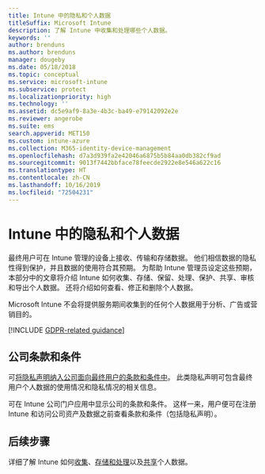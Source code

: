 ```yaml
---
title: Intune 中的隐私和个人数据
titleSuffix: Microsoft Intune
description: 了解 Intune 中收集和处理哪些个人数据。
keywords: ''
author: brenduns
ms.author: brenduns
manager: dougeby
ms.date: 05/18/2018
ms.topic: conceptual
ms.service: microsoft-intune
ms.subservice: protect
ms.localizationpriority: high
ms.technology: ''
ms.assetid: dc5e9af9-8a3e-4b3c-ba49-e79142092e2e
ms.reviewer: angerobe
ms.suite: ems
search.appverid: MET150
ms.custom: intune-azure
ms.collection: M365-identity-device-management
ms.openlocfilehash: d7a3d939fa2e42046a6875b5b84aa0db382cf9ad
ms.sourcegitcommit: 9013f7442bbface78feecde2922e8e546a622c16
ms.translationtype: HT
ms.contentlocale: zh-CN
ms.lasthandoff: 10/16/2019
ms.locfileid: "72504231"
---
```

# <a name="privacy-and-personal-data-in-intune"></a>Intune 中的隐私和个人数据

最终用户可在 Intune 管理的设备上接收、传输和存储数据。 他们相信数据的隐私性得到保护，并且数据的使用符合其预期。 为帮助 Intune 管理员设定这些预期，本部分中的文章将介绍 Intune 如何收集、存储、保留、处理、保护、共享、审核和导出个人数据。 还将介绍如何查看、修正和删除个人数据。

Microsoft Intune 不会将提供服务期间收集到的任何个人数据用于分析、广告或营销目的。

[!INCLUDE [GDPR-related guidance](../includes/gdpr-dsr-and-stp-note.md)]

## <a name="your-company-terms-and-conditions"></a>公司条款和条件

可[将隐私声明纳入公司面向最终用户的条款和条件中](../apps/company-portal-app.md)。 此类隐私声明可包含最终用户个人数据的使用情况和隐私情况的相关信息。

可在 Intune 公司门户应用中显示公司的条款和条件。 这样一来，用户便可在注册 Intune 和访问公司资产及数据之前查看条款和条件（包括隐私声明）。

## <a name="next-steps"></a>后续步骤

详细了解 Intune 如何[收集](privacy-data-collect.md)、[存储和处理](privacy-data-store-process.md)以及[共享](privacy-data-secure-share.md)个人数据。 
